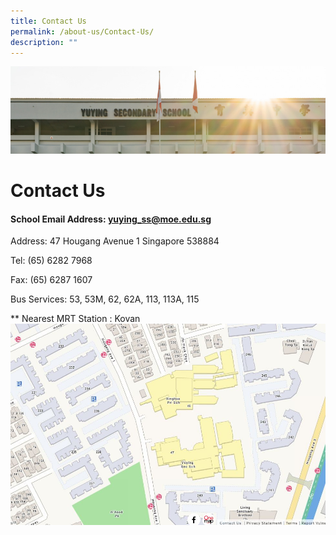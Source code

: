 ```yaml
---
title: Contact Us
permalink: /about-us/Contact-Us/
description: ""
---
```



![](/images/AboutUs.jpg)

Contact Us
==========

#### School Email Address: yuying_ss@moe.edu.sg


Address: 47 Hougang Avenue 1 Singapore 538884  
  
Tel: (65) 6282 7968

Fax: (65) 6287 1607

Bus Services: 53, 53M, 62, 62A, 113, 113A, 115

\*\* Nearest MRT Station : Kovan
![School map](/images/Yuying-map.jpeg)